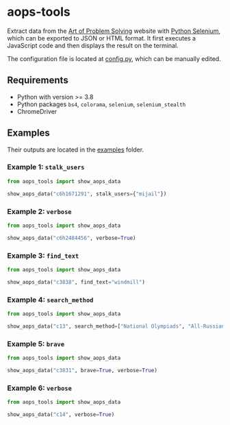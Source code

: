 # aops-tools

Extract data from the [Art of Problem
Solving](https://artofproblemsolving.com/community/) website with [Python
Selenium](https://pypi.org/project/selenium/), which can be exported to JSON
or HTML format. It first executes a JavaScript code and then displays the result
on the terminal.

The configuration file is located at [config.py](aops_tools/config.py), which
can be manually edited.

## Requirements

* Python with version >= 3.8
* Python packages `bs4`, `colorama`, `selenium`, `selenium_stealth`
* ChromeDriver

## Examples

Their outputs are located in the [examples](aops_tools/examples/) folder.

### Example 1: `stalk_users`

```python
from aops_tools import show_aops_data

show_aops_data("c6h1671291", stalk_users={"mijail"})
```

### Example 2: `verbose`

```python
from aops_tools import show_aops_data

show_aops_data("c6h2484456", verbose=True)
```

### Example 3: `find_text`

```python
from aops_tools import show_aops_data

show_aops_data("c3838", find_text="windmill")
```

### Example 4: `search_method`

```python
from aops_tools import show_aops_data

show_aops_data("c13", search_method=["National Olympiads", "All-Russian", "2021"], verbose=True)
```

### Example 5: `brave`

```python
from aops_tools import show_aops_data

show_aops_data("c3831", brave=True, verbose=True)
```

### Example 6: `verbose`

```python
from aops_tools import show_aops_data

show_aops_data("c14", verbose=True)
```
